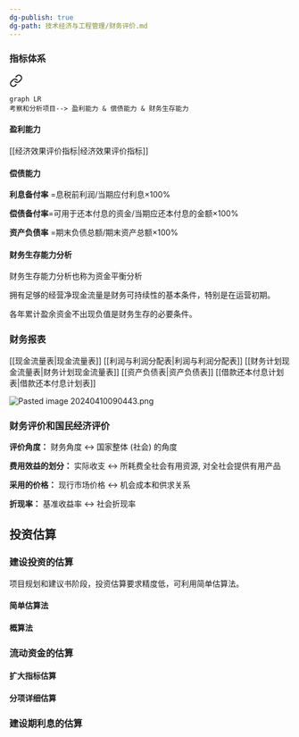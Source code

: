 ```yaml
---
dg-publish: true
dg-path: 技术经济与工程管理/财务评价.md
---
```

### 指标体系

<div class="transclusion internal-embed is-loaded"><a class="markdown-embed-link" href="//#eeba89" aria-label="Open link"><svg xmlns="http://www.w3.org/2000/svg" width="24" height="24" viewBox="0 0 24 24" fill="none" stroke="currentColor" stroke-width="2" stroke-linecap="round" stroke-linejoin="round" class="svg-icon lucide-link"><path d="M10 13a5 5 0 0 0 7.54.54l3-3a5 5 0 0 0-7.07-7.07l-1.72 1.71"></path><path d="M14 11a5 5 0 0 0-7.54-.54l-3 3a5 5 0 0 0 7.07 7.07l1.71-1.71"></path></svg></a><div class="markdown-embed">



```mermaid
graph LR
考察和分析项目--> 盈利能力 & 偿债能力 & 财务生存能力
```

</div></div>


#### 盈利能力
[[经济效果评价指标\|经济效果评价指标]]

#### 偿债能力
**利息备付率** =息税前利润/当期应付利息×100%

**偿债备付率**=可用于还本付息的资金/当期应还本付息的金额×100%

**资产负债率** =期末负债总额/期末资产总额×100%
#### 财务生存能力分析
财务生存能力分析也称为资金平衡分析 

拥有足够的经营净现金流量是财务可持续性的基本条件，特别是在运营初期。 

各年累计盈余资金不出现负值是财务生存的必要条件。


### 财务报表
[[现金流量表\|现金流量表]]
[[利润与利润分配表\|利润与利润分配表]]
[[财务计划现金流量表\|财务计划现金流量表]]
[[资产负债表\|资产负债表]]
[[借款还本付息计划表\|借款还本付息计划表]]

![Pasted image 20240410090443.png](/img/user/%E5%8A%9F%E8%83%BD%E6%80%A7%E6%96%87%E4%BB%B6%E5%A4%B9/%E8%BD%BD%E5%85%A5%E7%9A%84%E5%AA%92%E4%BD%93%E8%B5%84%E6%BA%90/Pasted%20image%2020240410090443.png)

### 财务评价和国民经济评价
**评价角度：**
财务角度 $\leftrightarrow$   国家整体 (社会) 的角度

**费用效益的划分：**
实际收支 $\leftrightarrow$ 所耗费全社会有用资源, 对全社会提供有用产品

**采用的价格：**
现行市场价格 $\leftrightarrow$ 机会成本和供求关系

**折现率：**
基准收益率 $\leftrightarrow$ 社会折现率

## 投资估算
### 建设投资的估算
项目规划和建议书阶段，投资估算要求精度低，可利用简单估算法。
#### 简单估算法
#### 概算法

### 流动资金的估算
#### 扩大指标估算

#### 分项详细估算

### 建设期利息的估算





